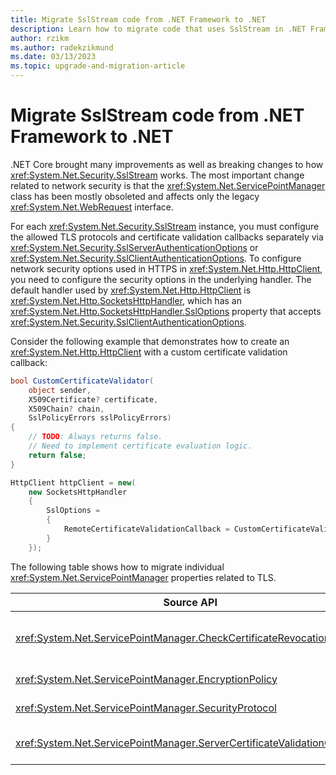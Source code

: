 ```yaml
---
title: Migrate SslStream code from .NET Framework to .NET
description: Learn how to migrate code that uses SslStream in .NET Framework to .NET.
author: rzikm
ms.author: radekzikmund
ms.date: 03/13/2023
ms.topic: upgrade-and-migration-article
---
```


# Migrate SslStream code from .NET Framework to .NET

.NET Core brought many improvements as well as breaking changes to how <xref:System.Net.Security.SslStream> works. The most important change related to network security is that the <xref:System.Net.ServicePointManager> class has been mostly obsoleted and affects only the legacy <xref:System.Net.WebRequest> interface.

For each <xref:System.Net.Security.SslStream> instance, you must configure the allowed TLS protocols and certificate validation callbacks separately via <xref:System.Net.Security.SslServerAuthenticationOptions> or <xref:System.Net.Security.SslClientAuthenticationOptions>. To configure network security options used in HTTPS in <xref:System.Net.Http.HttpClient>, you need to configure the security options in the underlying handler. The default handler used by <xref:System.Net.Http.HttpClient> is <xref:System.Net.Http.SocketsHttpHandler>, which has an <xref:System.Net.Http.SocketsHttpHandler.SslOptions> property that accepts <xref:System.Net.Security.SslClientAuthenticationOptions>.

Consider the following example that demonstrates how to create an <xref:System.Net.Http.HttpClient> with a custom certificate validation callback:

```csharp
bool CustomCertificateValidator(
    object sender,
    X509Certificate? certificate,
    X509Chain? chain,
    SslPolicyErrors sslPolicyErrors)
{
    // TODO: Always returns false. 
    // Need to implement certificate evaluation logic.
    return false;
}

HttpClient httpClient = new(
    new SocketsHttpHandler
    {
        SslOptions =
        {
            RemoteCertificateValidationCallback = CustomCertificateValidator
        }
    });
```

The following table shows how to migrate individual <xref:System.Net.ServicePointManager> properties related to TLS.

| Source API | Target API |
|---|---|
| <xref:System.Net.ServicePointManager.CheckCertificateRevocationList> | Set appropriate <xref:System.Security.Cryptography.X509Certificates.X509RevocationMode> on <xref:System.Net.Security.SslClientAuthenticationOptions.CertificateRevocationCheckMode?displayProperty=nameWithType>. |
| <xref:System.Net.ServicePointManager.EncryptionPolicy> | Use <xref:System.Net.Security.SslClientAuthenticationOptions.EncryptionPolicy?displayProperty=nameWithType>. |
| <xref:System.Net.ServicePointManager.SecurityProtocol> | Use <xref:System.Net.Security.SslClientAuthenticationOptions.EnabledSslProtocols?displayProperty=nameWithType>. |
| <xref:System.Net.ServicePointManager.ServerCertificateValidationCallback> | Use <xref:System.Net.Security.SslClientAuthenticationOptions.RemoteCertificateValidationCallback?displayProperty=nameWithType>. |
